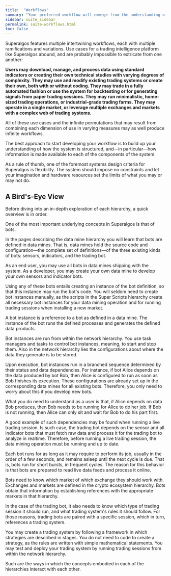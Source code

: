 ```yaml
---
title:  "Workflows"
summary: "Your preferred workflow will emerge from the understanding of how Superalgos administers the complexity of multiple concepts that make up trading intelligence."
sidebar: suite_sidebar
permalink: suite-workflows.html
toc: false
---
```


Superalgos features multiple intertwining workflows, each with multiple ramifications and variations. Use cases for a trading intelligence platform like Superalgos abound, and are probably impossible to extricate from one another:

<strong>Users may download, manage, and process data using standard indicators or creating their own technical studies with varying degrees of complexity. They may use and modify existing trading systems or create their own, both with or without coding. They may trade in a fully automated fashion or use the system for backtesting or for generating signals from paper trading sessions. They may run minimalistic, home-sized trading operations, or industrial-grade trading farms. They may operate in a single market, or leverage multiple exchanges and markets with a complex web of trading systems.</strong>

All of these use cases and the infinite permutations that may result from combining each dimension of use in varying measures may as well produce infinite workflows.

The best approach to start developing your workflow is to build up your understanding of how the system is structured, and&mdash;in particular&mdash;how information is made available to each of the components of the system.

As a rule of thumb, one of the foremost systems design criteria for Superalgos is flexibility. The system should impose no constraints and let your imagination and hardware resources set the limits of what you may or may not do.

## A Bird's-Eye View

Before diving into an in-depth exploration of each hierarchy, a quick overview is in order.

One of the most important underlying concepts in Superalgos is that of <a data-toggle="tooltip" data-original-title="{{site.data.concepts.bot}}">bots</a>.

In the pages describing the data mine hierarchy you will learn that bots are defined in <a data-toggle="tooltip" data-original-title="{{site.data.data_mine.data_mine}}">data mines</a>. That is, data mines hold the source code and configuration&mdash;the complete set of definitions&mdash;of the three existing kinds of bots: <a data-toggle="tooltip" data-original-title="{{site.data.concepts.sensor_bot}}">sensors</a>, <a data-toggle="tooltip" data-original-title="{{site.data.concepts.indicator_bot}}">indicators</a>, and the <a data-toggle="tooltip" data-original-title="{{site.data.concepts.trading_bot}}">trading bot</a>. 

As an end user, you may use all bots in data mines shipping with the system. As a developer, you may create your own data mine to develop your own sensors and indicator bots.

Using any of these bots entails creating an instance of the bot definition, so that this instance may run the bot's code. You will seldom need to create bot instances manually, as the scripts in the <a data-toggle="tooltip" data-original-title="{{site.data.super_scripts.super_scripts}}">Super Scripts</a> hierarchy create all necessary bot instances for your <a data-toggle="tooltip" data-original-title="{{site.data.network.data_mining}}">data mining</a> operation and for running <a data-toggle="tooltip" data-original-title="{{site.data.concepts.session}}">trading sessions</a> when installing a new <a data-toggle="tooltip" data-original-title="{{site.data.crypto_ecosystem.market}}">market</a>.

A bot instance is a reference to a bot as defined in a data mine. The instance of the bot runs the defined <a data-toggle="tooltip" data-original-title="{{site.data.concepts.process}}">processes</a> and generates the defined <a data-toggle="tooltip" data-original-title="{{site.data.concepts.data_product}}">data products</a>.

Bot instances are run from within the <a data-toggle="tooltip" data-original-title="{{site.data.network.network}}">network</a> hierarchy. You use <a data-toggle="tooltip" data-original-title="{{site.data.network.task_manager}}">task managers</a> and <a data-toggle="tooltip" data-original-title="{{site.data.network.task}}">tasks</a> to control bot instances, meaning, to start and stop them. Also in the network hierarchy lies the configurations about where the data they generate is to be stored.

Upon execution, bot instances run in a branched sequence determined by their <a data-toggle="tooltip" data-original-title="{{site.data.data_mine.status_dependency}}">status</a> and <a data-toggle="tooltip" data-original-title="{{site.data.data_mine.data_dependency}}">data dependencies</a>. For instance, if bot Alice depends on the data produced by bot Bob, then Alice is configured to run as soon as Bob finishes its execution. These configurations are already set up in the corresponding data mines for all existing bots. Therefore, you only need to worry about this if you develop new bots.

What you do need to understand as a user is that, if Alice depends on data Bob produces, then Bob needs to be running for Alice to do her job. If Bob is not running, then Alice can only sit and wait for Bob to do his part first.

A good example of such dependencies may be found when running a live trading session. Is such case, the trading bot depends on the sensor and all indicator bots that must fetch raw data and process it for the trading bot to analyze in realtime. Therefore, before running a live trading session, the data mining operation must be running and up to date.

Each bot runs for as long as it may require to perform its job, usually in the order of a few seconds, and remains asleep until the next cycle is due. That is, bots run for short bursts, in frequent cycles. The reason for this behavior is that bots are prepared to read live data feeds and process it online.

Bots need to know which market of which <a data-toggle="tooltip" data-original-title="{{site.data.crypto_ecosystem.crypto_exchange}}">exchange</a> they should work with. Exchanges and markets are defined in the <a data-toggle="tooltip" data-original-title="{{site.data.crypto_ecosystem.crypto_ecosystem}}">crypto ecosystem</a> hierarchy. Bots obtain that information by establishing <a data-toggle="tooltip" data-original-title="{{site.data.concepts.reference}}">references</a> with the appropriate markets in that hierarchy.

In the case of the trading bot, it also needs to know which type of <a data-toggle="tooltip" data-original-title="{{site.data.concepts.session}}">trading session</a> it should run, and what <a data-toggle="tooltip" data-original-title="{{site.data.trading_system.trading_system}}">trading system's</a> rules it should follow. For those reasons, trading bots are paired with a specific session, which in turn, references a trading system.

You may create a trading system by following a framework in which <a data-toggle="tooltip" data-original-title="{{site.data.trading_system.strategy}}">strategies</a> are described in stages. You do not need to code to create a strategy, as the rules are written with simple mathematical statements. You may test and deploy your trading system by running trading sessions from within the network hierarchy.

Such are the ways in which the concepts embodied in each of the hierarchies interact with each other.

